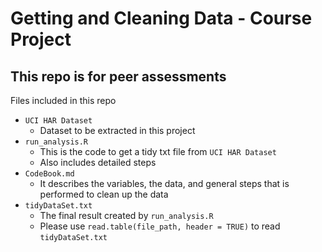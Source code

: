 # Getting and Cleaning Data - Course Project
## This repo is for peer assessments 

Files included in this repo
- `UCI HAR Dataset`
  - Dataset to be extracted in this project 
- `run_analysis.R`
  - This is the code to get a tidy txt file from `UCI HAR Dataset`
  - Also includes detailed steps
- `CodeBook.md`
  - It describes the variables, the data, and general steps that is performed to clean up the data
- `tidyDataSet.txt`
  - The final result created by `run_analysis.R`
  - Please use `read.table(file_path, header = TRUE)` to read `tidyDataSet.txt`

